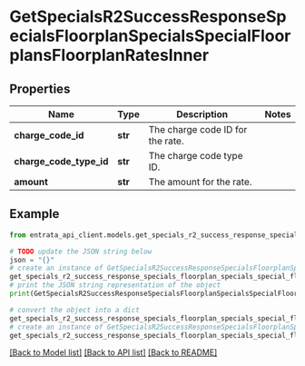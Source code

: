 # GetSpecialsR2SuccessResponseSpecialsFloorplanSpecialsSpecialFloorplansFloorplanRatesInner


## Properties

Name | Type | Description | Notes
------------ | ------------- | ------------- | -------------
**charge_code_id** | **str** | The charge code ID for the rate. | 
**charge_code_type_id** | **str** | The charge code type ID. | 
**amount** | **str** | The amount for the rate. | 

## Example

```python
from entrata_api_client.models.get_specials_r2_success_response_specials_floorplan_specials_special_floorplans_floorplan_rates_inner import GetSpecialsR2SuccessResponseSpecialsFloorplanSpecialsSpecialFloorplansFloorplanRatesInner

# TODO update the JSON string below
json = "{}"
# create an instance of GetSpecialsR2SuccessResponseSpecialsFloorplanSpecialsSpecialFloorplansFloorplanRatesInner from a JSON string
get_specials_r2_success_response_specials_floorplan_specials_special_floorplans_floorplan_rates_inner_instance = GetSpecialsR2SuccessResponseSpecialsFloorplanSpecialsSpecialFloorplansFloorplanRatesInner.from_json(json)
# print the JSON string representation of the object
print(GetSpecialsR2SuccessResponseSpecialsFloorplanSpecialsSpecialFloorplansFloorplanRatesInner.to_json())

# convert the object into a dict
get_specials_r2_success_response_specials_floorplan_specials_special_floorplans_floorplan_rates_inner_dict = get_specials_r2_success_response_specials_floorplan_specials_special_floorplans_floorplan_rates_inner_instance.to_dict()
# create an instance of GetSpecialsR2SuccessResponseSpecialsFloorplanSpecialsSpecialFloorplansFloorplanRatesInner from a dict
get_specials_r2_success_response_specials_floorplan_specials_special_floorplans_floorplan_rates_inner_from_dict = GetSpecialsR2SuccessResponseSpecialsFloorplanSpecialsSpecialFloorplansFloorplanRatesInner.from_dict(get_specials_r2_success_response_specials_floorplan_specials_special_floorplans_floorplan_rates_inner_dict)
```
[[Back to Model list]](../README.md#documentation-for-models) [[Back to API list]](../README.md#documentation-for-api-endpoints) [[Back to README]](../README.md)


